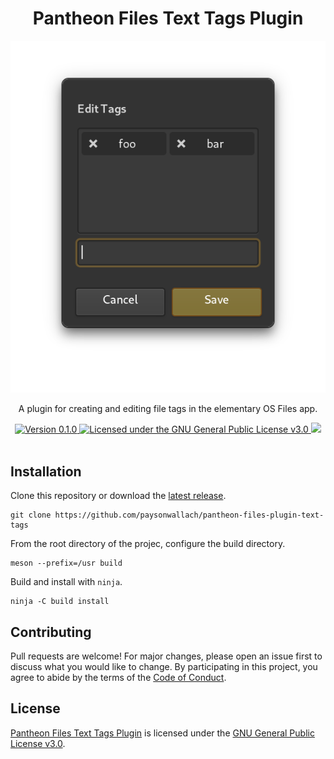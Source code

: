 <div align="center">
  <h1>Pantheon Files Text Tags Plugin</h1>
  <img alt="screenshot" src=https://raw.githubusercontent.com/paysonwallach/pantheon-files-plugin-text-tags/master/media/screenshot.png>
  <br>
  <p>A plugin for creating and editing file tags in the elementary OS Files app.</p>
  <a href="https://github.com/paysonwallach/pantheon-files-plugin-text-tags/releases/latest">
    <img alt="Version 0.1.0" src="https://img.shields.io/badge/version-0.1.0-red.svg?cacheSeconds=2592000&style=flat-square" />
  </a>
  <a href="https://github.com/paysonwallach/pantheon-files-plugin-text-tags/blob/master/LICENSE" target="\_blank">
    <img alt="Licensed under the GNU General Public License v3.0" src="https://img.shields.io/github/license/paysonwallach/pantheon-files-plugin-text-tags?style=flat-square" />
  <a href=https://buymeacoffee.com/paysonwallach>
    <img src=https://img.shields.io/badge/donate-Buy%20me%20a%20coffe-yellow?style=flat-square>
  </a>
  <br>
  <br>
</div>

## Installation

Clone this repository or download the [latest release](https://github.com/paysonwallach/pantheon-files-plugin-text-tags/releases/latest).

```shell
git clone https://github.com/paysonwallach/pantheon-files-plugin-text-tags
```

From the root directory of the projec, configure the build directory.

```shell
meson --prefix=/usr build
```

Build and install with `ninja`.

```shell
ninja -C build install
```

## Contributing

Pull requests are welcome! For major changes, please open an issue first to discuss what you would like to change. By participating in this project, you agree to abide by the terms of the [Code of Conduct](https://github.com/paysonwallach/pantheon-files-plugin-text-tags/blob/master/CODE_OF_CONDUCT.md).

## License

[Pantheon Files Text Tags Plugin](https://github.com/paysonwallach/pantheon-files-plugin-text-tags) is licensed under the [GNU General Public License v3.0](https://github.com/paysonwallach/pantheon-files-plugin-text-tags/blob/master/LICENSE).
